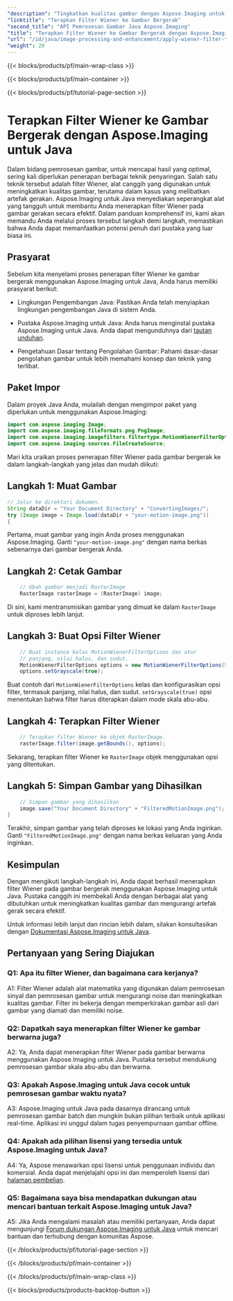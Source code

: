 ```yaml
---
"description": "Tingkatkan kualitas gambar dengan Aspose.Imaging untuk Java. Pelajari cara menerapkan filter Wiener pada gambar bergerak langkah demi langkah. Optimalkan pemrosesan gambar Anda."
"linktitle": "Terapkan Filter Wiener ke Gambar Bergerak"
"second_title": "API Pemrosesan Gambar Java Aspose.Imaging"
"title": "Terapkan Filter Wiener ke Gambar Bergerak dengan Aspose.Imaging untuk Java"
"url": "/id/java/image-processing-and-enhancement/apply-wiener-filter-to-motion-images/"
"weight": 20
---
```


{{< blocks/products/pf/main-wrap-class >}}

{{< blocks/products/pf/main-container >}}

{{< blocks/products/pf/tutorial-page-section >}}

# Terapkan Filter Wiener ke Gambar Bergerak dengan Aspose.Imaging untuk Java


Dalam bidang pemrosesan gambar, untuk mencapai hasil yang optimal, sering kali diperlukan penerapan berbagai teknik penyaringan. Salah satu teknik tersebut adalah filter Wiener, alat canggih yang digunakan untuk meningkatkan kualitas gambar, terutama dalam kasus yang melibatkan artefak gerakan. Aspose.Imaging untuk Java menyediakan seperangkat alat yang tangguh untuk membantu Anda menerapkan filter Wiener pada gambar gerakan secara efektif. Dalam panduan komprehensif ini, kami akan memandu Anda melalui proses tersebut langkah demi langkah, memastikan bahwa Anda dapat memanfaatkan potensi penuh dari pustaka yang luar biasa ini.

## Prasyarat

Sebelum kita menyelami proses penerapan filter Wiener ke gambar bergerak menggunakan Aspose.Imaging untuk Java, Anda harus memiliki prasyarat berikut:

- Lingkungan Pengembangan Java: Pastikan Anda telah menyiapkan lingkungan pengembangan Java di sistem Anda.

- Pustaka Aspose.Imaging untuk Java: Anda harus menginstal pustaka Aspose.Imaging untuk Java. Anda dapat mengunduhnya dari [tautan unduhan](https://releases.aspose.com/imaging/java/).

- Pengetahuan Dasar tentang Pengolahan Gambar: Pahami dasar-dasar pengolahan gambar untuk lebih memahami konsep dan teknik yang terlibat.

## Paket Impor

Dalam proyek Java Anda, mulailah dengan mengimpor paket yang diperlukan untuk menggunakan Aspose.Imaging:

```java
import com.aspose.imaging.Image;
import com.aspose.imaging.fileformats.png.PngImage;
import com.aspose.imaging.imagefilters.filtertype.MotionWienerFilterOptions;
import com.aspose.imaging.sources.FileCreateSource;
```

Mari kita uraikan proses penerapan filter Wiener pada gambar bergerak ke dalam langkah-langkah yang jelas dan mudah diikuti:

## Langkah 1: Muat Gambar

```java
// Jalur ke direktori dokumen.
String dataDir = "Your Document Directory" + "ConvertingImages/";
try (Image image = Image.load(dataDir + "your-motion-image.png"))
{
```

Pertama, muat gambar yang ingin Anda proses menggunakan Aspose.Imaging. Ganti `"your-motion-image.png"` dengan nama berkas sebenarnya dari gambar bergerak Anda.

## Langkah 2: Cetak Gambar

```java
    // Ubah gambar menjadi RasterImage
    RasterImage rasterImage = (RasterImage) image;
```

Di sini, kami mentransmisikan gambar yang dimuat ke dalam `RasterImage` untuk diproses lebih lanjut.

## Langkah 3: Buat Opsi Filter Wiener

```java
    // Buat instance kelas MotionWienerFilterOptions dan atur
    // panjang, nilai halus, dan sudut.
    MotionWienerFilterOptions options = new MotionWienerFilterOptions(50, 9, 90);
    options.setGrayscale(true);
```

Buat contoh dari `MotionWienerFilterOptions` kelas dan konfigurasikan opsi filter, termasuk panjang, nilai halus, dan sudut. `setGrayscale(true)` opsi menentukan bahwa filter harus diterapkan dalam mode skala abu-abu.

## Langkah 4: Terapkan Filter Wiener

```java
    // Terapkan filter Wiener ke objek RasterImage.
    rasterImage.filter(image.getBounds(), options);
```

Sekarang, terapkan filter Wiener ke `RasterImage` objek menggunakan opsi yang ditentukan.

## Langkah 5: Simpan Gambar yang Dihasilkan

```java
    // Simpan gambar yang dihasilkan
    image.save("Your Document Directory" + "FilteredMotionImage.png");
}
```

Terakhir, simpan gambar yang telah diproses ke lokasi yang Anda inginkan. Ganti `"FilteredMotionImage.png"` dengan nama berkas keluaran yang Anda inginkan.

## Kesimpulan

Dengan mengikuti langkah-langkah ini, Anda dapat berhasil menerapkan filter Wiener pada gambar bergerak menggunakan Aspose.Imaging untuk Java. Pustaka canggih ini membekali Anda dengan berbagai alat yang dibutuhkan untuk meningkatkan kualitas gambar dan mengurangi artefak gerak secara efektif.

Untuk informasi lebih lanjut dan rincian lebih dalam, silakan konsultasikan dengan [Dokumentasi Aspose.Imaging untuk Java](https://reference.aspose.com/imaging/java/).

## Pertanyaan yang Sering Diajukan

### Q1: Apa itu filter Wiener, dan bagaimana cara kerjanya?

A1: Filter Wiener adalah alat matematika yang digunakan dalam pemrosesan sinyal dan pemrosesan gambar untuk mengurangi noise dan meningkatkan kualitas gambar. Filter ini bekerja dengan memperkirakan gambar asli dari gambar yang diamati dan memiliki noise.

### Q2: Dapatkah saya menerapkan filter Wiener ke gambar berwarna juga?

A2: Ya, Anda dapat menerapkan filter Wiener pada gambar berwarna menggunakan Aspose.Imaging untuk Java. Pustaka tersebut mendukung pemrosesan gambar skala abu-abu dan berwarna.

### Q3: Apakah Aspose.Imaging untuk Java cocok untuk pemrosesan gambar waktu nyata?

A3: Aspose.Imaging untuk Java pada dasarnya dirancang untuk pemrosesan gambar batch dan mungkin bukan pilihan terbaik untuk aplikasi real-time. Aplikasi ini unggul dalam tugas penyempurnaan gambar offline.

### Q4: Apakah ada pilihan lisensi yang tersedia untuk Aspose.Imaging untuk Java?

A4: Ya, Aspose menawarkan opsi lisensi untuk penggunaan individu dan komersial. Anda dapat menjelajahi opsi ini dan memperoleh lisensi dari [halaman pembelian](https://purchase.aspose.com/buy).

### Q5: Bagaimana saya bisa mendapatkan dukungan atau mencari bantuan terkait Aspose.Imaging untuk Java?

A5: Jika Anda mengalami masalah atau memiliki pertanyaan, Anda dapat mengunjungi [Forum dukungan Aspose.Imaging untuk Java](https://forum.aspose.com/) untuk mencari bantuan dan terhubung dengan komunitas Aspose.

{{< /blocks/products/pf/tutorial-page-section >}}

{{< /blocks/products/pf/main-container >}}

{{< /blocks/products/pf/main-wrap-class >}}

{{< blocks/products/products-backtop-button >}}
